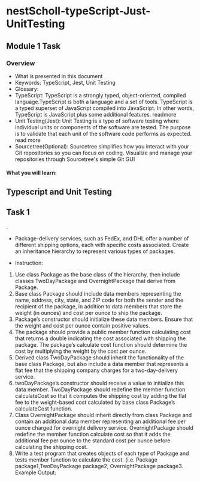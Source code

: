 # nestScholl-typeScript-Just-UnitTesting


## Module 1 Task
### Overview 
* What is presented in this document
* Keywords: TypeScript, Jest, Unit Testing
* Glossary:
* TypeScript: TypeScript is a strongly typed, object-oriented, compiled language.TypeScript is both a language and a set of tools. TypeScript is a typed superset of JavaScript compiled into JavaScript. In other words, TypeScript is JavaScript plus some additional features. readmore
* Unit Testing(Jest): Unit Testing is a type of software testing where individual units or components of the software are tested. The purpose is to validate that each unit of the software code performs as expected. read more
* Sourcetree(Optional): Sourcetree simplifies how you interact with your Git repositories so you can focus on coding. Visualize and manage your repositories through Sourcetree's simple Git GUI
#### What you will learn:
## Typescript and Unit Testing  
## Task 1
.
- Package-delivery services, such as FedEx, and DHL offer a number of different shipping options, each with specific costs associated. Create an inheritance hierarchy to represent various types of packages.

- Instruction:
1. Use class Package as the base class of the hierarchy, then include classes TwoDayPackage and OvernightPackage that derive from Package.
2. Base class Package should include data members representing the name, address, city, state, and ZIP code for both the sender and the recipient of the package, in addition to data members that store the weight (in ounces) and cost per ounce to ship the package.
3. Package’s constructor should initialize these data members. Ensure that the weight and cost per ounce contain positive values.
4. The package should provide a public member function calculating cost that returns a double indicating the cost associated with shipping the package. The package’s calculate cost function should determine the cost by multiplying the weight by the cost per ounce.
5. Derived class TwoDayPackage should inherit the functionality of the base class Package, but also include a data member that represents a flat fee that the shipping company charges for a two-day-delivery service.
6. twoDayPackage’s constructor should receive a value to initialize this data member. TwoDayPackage should redefine the member function calculateCost so that it computes the shipping cost by adding the flat fee to the weight-based cost calculated by base class Package’s calculateCost function.
7. Class OvernightPackage should inherit directly from class Package and contain an additional data member representing an additional fee per ounce charged for overnight delivery service. OvernightPackage should redefine the member function calculate cost so that it adds the additional fee per ounce to the standard cost per ounce before calculating the shipping cost.
8. Write a test program that creates objects of each type of Package and tests member function to calculate the cost. (i.e. Package package1,TwoDayPackage package2, OvernightPackage package3.
Example Output:

